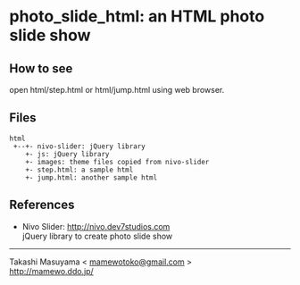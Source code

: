 photo_slide_html: an HTML photo slide show
=======================================================

How to see
----------

open html/step.html or html/jump.html using web browser.


Files
-----

    html
     +--+- nivo-slider: jQuery library
        +- js: jQuery library
        +- images: theme files copied from nivo-slider
        +- step.html: a sample html
        +- jump.html: another sample html

References
----------

* Nivo Slider: http://nivo.dev7studios.com  
  jQuery library to create photo slide show

----
Takashi Masuyama < mamewotoko@gmail.com >  
http://mamewo.ddo.jp/
